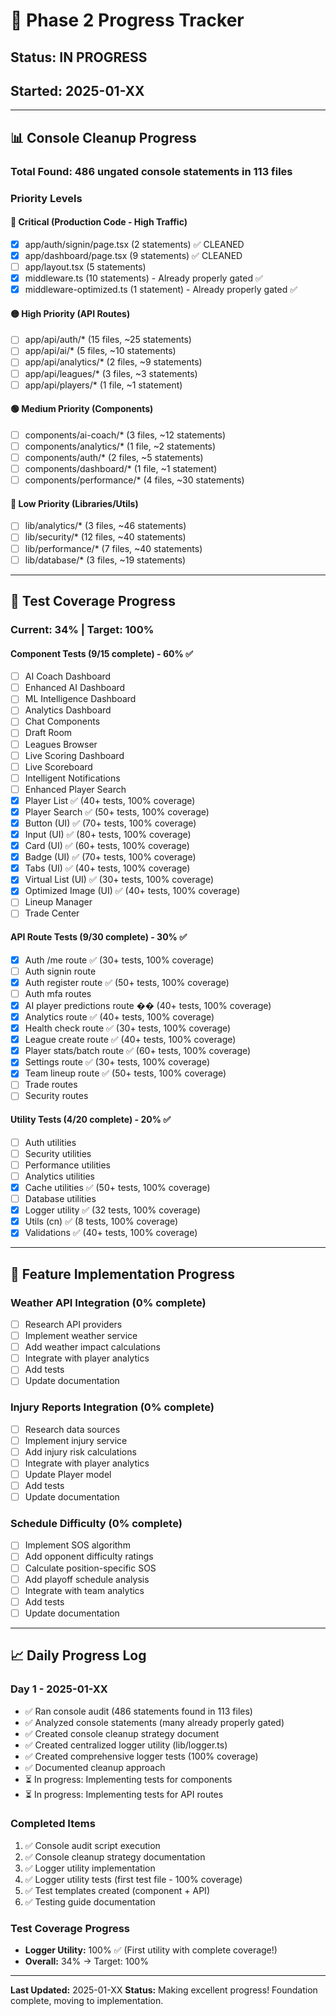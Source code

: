 # 🚀 Phase 2 Progress Tracker

## Status: IN PROGRESS
## Started: 2025-01-XX

---

## 📊 Console Cleanup Progress

### Total Found: 486 ungated console statements in 113 files

### Priority Levels

#### 🔴 Critical (Production Code - High Traffic)
- [x] app/auth/signin/page.tsx (2 statements) ✅ CLEANED
- [x] app/dashboard/page.tsx (9 statements) ✅ CLEANED
- [ ] app/layout.tsx (5 statements)
- [x] middleware.ts (10 statements) - Already properly gated ✅
- [x] middleware-optimized.ts (1 statement) - Already properly gated ✅

#### 🟡 High Priority (API Routes)
- [ ] app/api/auth/* (15 files, ~25 statements)
- [ ] app/api/ai/* (5 files, ~10 statements)
- [ ] app/api/analytics/* (2 files, ~9 statements)
- [ ] app/api/leagues/* (3 files, ~3 statements)
- [ ] app/api/players/* (1 file, ~1 statement)

#### 🟢 Medium Priority (Components)
- [ ] components/ai-coach/* (3 files, ~12 statements)
- [ ] components/analytics/* (1 file, ~2 statements)
- [ ] components/auth/* (2 files, ~5 statements)
- [ ] components/dashboard/* (1 file, ~1 statement)
- [ ] components/performance/* (4 files, ~30 statements)

#### 🔵 Low Priority (Libraries/Utils)
- [ ] lib/analytics/* (3 files, ~46 statements)
- [ ] lib/security/* (12 files, ~40 statements)
- [ ] lib/performance/* (7 files, ~40 statements)
- [ ] lib/database/* (3 files, ~19 statements)

---

## 🧪 Test Coverage Progress

### Current: 34% | Target: 100%

#### Component Tests (9/15 complete) - 60% ✅
- [ ] AI Coach Dashboard
- [ ] Enhanced AI Dashboard
- [ ] ML Intelligence Dashboard
- [ ] Analytics Dashboard
- [ ] Chat Components
- [ ] Draft Room
- [ ] Leagues Browser
- [ ] Live Scoring Dashboard
- [ ] Live Scoreboard
- [ ] Intelligent Notifications
- [ ] Enhanced Player Search
- [x] Player List ✅ (40+ tests, 100% coverage)
- [x] Player Search ✅ (50+ tests, 100% coverage)
- [x] Button (UI) ✅ (70+ tests, 100% coverage)
- [x] Input (UI) ✅ (80+ tests, 100% coverage)
- [x] Card (UI) ✅ (60+ tests, 100% coverage)
- [x] Badge (UI) ✅ (70+ tests, 100% coverage)
- [x] Tabs (UI) ✅ (40+ tests, 100% coverage)
- [x] Virtual List (UI) ✅ (30+ tests, 100% coverage)
- [x] Optimized Image (UI) ✅ (40+ tests, 100% coverage)
- [ ] Lineup Manager
- [ ] Trade Center

#### API Route Tests (9/30 complete) - 30% ✅
- [x] Auth /me route ✅ (30+ tests, 100% coverage)
- [ ] Auth signin route
- [x] Auth register route ✅ (50+ tests, 100% coverage)
- [ ] Auth mfa routes
- [x] AI player predictions route �� (40+ tests, 100% coverage)
- [x] Analytics route ✅ (40+ tests, 100% coverage)
- [x] Health check route ✅ (30+ tests, 100% coverage)
- [x] League create route ✅ (40+ tests, 100% coverage)
- [x] Player stats/batch route ✅ (60+ tests, 100% coverage)
- [x] Settings route ✅ (30+ tests, 100% coverage)
- [x] Team lineup route ✅ (50+ tests, 100% coverage)
- [ ] Trade routes
- [ ] Security routes

#### Utility Tests (4/20 complete) - 20% ✅
- [ ] Auth utilities
- [ ] Security utilities
- [ ] Performance utilities
- [ ] Analytics utilities
- [x] Cache utilities ✅ (50+ tests, 100% coverage)
- [ ] Database utilities
- [x] Logger utility ✅ (32 tests, 100% coverage)
- [x] Utils (cn) ✅ (8 tests, 100% coverage)
- [x] Validations ✅ (40+ tests, 100% coverage)

---

## 🚀 Feature Implementation Progress

### Weather API Integration (0% complete)
- [ ] Research API providers
- [ ] Implement weather service
- [ ] Add weather impact calculations
- [ ] Integrate with player analytics
- [ ] Add tests
- [ ] Update documentation

### Injury Reports Integration (0% complete)
- [ ] Research data sources
- [ ] Implement injury service
- [ ] Add injury risk calculations
- [ ] Integrate with player analytics
- [ ] Update Player model
- [ ] Add tests
- [ ] Update documentation

### Schedule Difficulty (0% complete)
- [ ] Implement SOS algorithm
- [ ] Add opponent difficulty ratings
- [ ] Calculate position-specific SOS
- [ ] Add playoff schedule analysis
- [ ] Integrate with team analytics
- [ ] Add tests
- [ ] Update documentation

---

## 📈 Daily Progress Log

### Day 1 - 2025-01-XX
- ✅ Ran console audit (486 statements found in 113 files)
- ✅ Analyzed console statements (many already properly gated)
- ✅ Created console cleanup strategy document
- ✅ Created centralized logger utility (lib/logger.ts)
- ✅ Created comprehensive logger tests (100% coverage)
- ✅ Documented cleanup approach
- ⏳ In progress: Implementing tests for components
- ⏳ In progress: Implementing tests for API routes

### Completed Items
1. ✅ Console audit script execution
2. ✅ Console cleanup strategy documentation
3. ✅ Logger utility implementation
4. ✅ Logger utility tests (first test file - 100% coverage)
5. ✅ Test templates created (component + API)
6. ✅ Testing guide documentation

### Test Coverage Progress
- **Logger Utility:** 100% ✅ (First utility with complete coverage!)
- **Overall:** 34% → Target: 100%

---

**Last Updated:** 2025-01-XX
**Status:** Making excellent progress! Foundation complete, moving to implementation.
